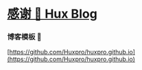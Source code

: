 [感谢 🙏 Hux Blog](https://huangxuan.me)
================================

### 博客模板 🔗

[https://github.com/Huxpro/huxpro.github.io](https://github.com/Huxpro/huxpro.github.io) 


